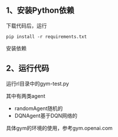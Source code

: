 ## 1、安装Python依赖
下载代码后，运行
```shell script
pip install -r requirements.txt
```
安装依赖

## 2、运行代码
运行rl目录中的gym-test.py

其中有两类agent
- randomAgent随机的
- DQNAgent基于DQN网络的

具体gym的环境的使用，参考gym.openai.com
